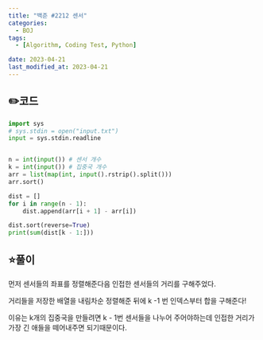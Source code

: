 ```yaml
---
title: "백준 #2212 센서"
categories:
  - BOJ
tags:
  - [Algorithm, Coding Test, Python]

date: 2023-04-21
last_modified_at: 2023-04-21
---
```


## :pencil2:코드

```python
import sys
# sys.stdin = open("input.txt")
input = sys.stdin.readline


n = int(input()) # 센서 개수
k = int(input()) # 집중국 개수
arr = list(map(int, input().rstrip().split()))
arr.sort()

dist = []
for i in range(n - 1):
	dist.append(arr[i + 1] - arr[i])

dist.sort(reverse=True)
print(sum(dist[k - 1:]))


```

## :star:풀이

먼저 센서들의 좌표를 정렬해준다음 인접한 센서들의 거리를 구해주었다.

거리들을 저장한 배열을 내림차순 정렬해준 뒤에 k -1 번 인덱스부터 합을 구해준다!

이유는 k개의 집중국을 만들려면 k - 1번 센서들을 나누어 주어야하는데 인접한 거리가 가장 긴 애들을 떼어내주면 되기때문이다.
